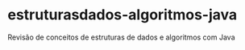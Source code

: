 # estruturasdados-algoritmos-java
Revisão de conceitos de estruturas de dados e algoritmos com Java
